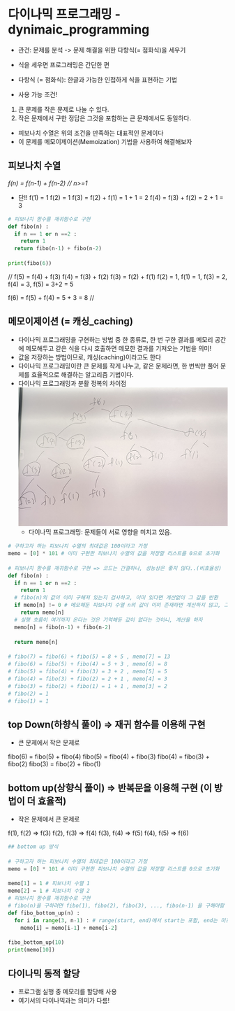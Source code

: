 # 다이나믹 프로그래밍 - dynimaic_programming
* 관건: 문제를 분석 -> 문제 해결을 위한 다항식(= 점화식)을 세우기
* 식을 세우면 프로그래밍은 간단한 편
* 다항식 (= 점화식): 한글과 가능한 인접하게 식을 표현하는 기법

* 사용 가능 조건!
1. 큰 문제를 작은 문제로 나눌 수 있다.
2. 작은 문제에서 구한 정답은 그것을 포함하는 큰 문제에서도 동일하다.
* 피보나치 수열은 위의 조건을 만족하는 대표적인 문제이다
* 이 문제를 메모이제이션(Memoization) 기법을 사용하여 해결해보자

## 피보나치 수열
*f(n) = f(n-1) + f(n-2) // n>=1*
* 단!! 
  f(1) = 1
  f(2) = 1
  f(3) = f(2) + f(1) = 1 + 1 = 2
  f(4) = f(3) + f(2) = 2 + 1 = 3

```python
# 피보나치 함수를 재귀함수로 구현
def fibo(n) :
  if n == 1 or n ==2 :
    return 1
  return fibo(n-1) + fibo(n-2)

print(fibo(6))
```
//
f(5) = f(4) + f(3)
f(4) = f(3) + f(2)
f(3) = f(2) + f(1)
f(2) = 1, f(1) = 1, f(3) = 2, f(4) = 3, f(5) = 3+2 = 5

f(6) = f(5) + f(4) = 5 + 3 = 8
//

## 메모이제이션 (= 캐싱_caching)
* 다이나믹 프로그래밍을 구현하는 방법 중 한 종류로, 한 번 구한 결과를 메모리 공간에 메모해두고 같은 식을 다시 호출하면 메모한 결과를 기져오는 기법을 의미!
* 값을 저장하는 방법이므로, 캐싱(caching)이라고도 한다
* 다이나믹 프로그래밍이란 큰 문제를 작게 나누고, 같은 문제라면, 한 번씩만 풀어 문제를 효율적으로 해결하는 알고리즘 기법이다.
* 다이나믹 프로그래밍과 분활 정복의 차이점 ![피보나치](./img/피보나치수열.jpeg)
  - 다이나믹 프로그래밍: 문제들이 서로 영향을 미치고 있음.
```python
# 구하고자 하는 피보나치 수열의 최대값은 100이라고 가정
memo = [0] * 101 # 이미 구현한 피보나치 수열의 값을 저장할 리스트를 0으로 초기화

# 피보나치 함수를 재귀함수로 구현 => 코드는 간결하나, 성능상은 좋지 않다..(비효율성)
def fibo(n) :
  if n == 1 or n ==2 :
    return 1
  # fibo(n)의 값이 이미 구해져 있는지 검사하고, 이미 있다면 계산없이 그 값을 반환
  if memo[n] != 0 # 메모해둔 피보나치 수열 n의 값이 이미 존재하면 계산하지 않고, 그 값을 반환하자.
    return memo[n]
  # 실행 흐름이 여기까지 온다는 것은 기억해둔 값이 없다는 것이니, 계산을 하자
  memo[n] = fibo(n-1) + fibo(n-2)

  return memo[n]

# fibo(7) = fibo(6) + fibo(5) = 8 + 5 , memo[7] = 13
# fibo(6) = fibo(5) + fibo(4) = 5 + 3 , memo[6] = 8
# fibo(5) = fibo(4) + fibo(3) = 3 + 2 , memo[5] = 5
# fibo(4) = fibo(3) + fibo(2) = 2 + 1 , memo[4] = 3
# fibo(3) = fibo(2) + fibo(1) = 1 + 1 , memo[3] = 2
# fibo(2) = 1
# fibo(1) = 1
```
## top Down(하향식 풀이) => 재귀 함수를 이용해 구현
* 큰 문제에서 작은 문제로

fibo(6) = fibo(5) + fibo(4)
fibo(5) = fibo(4) + fibo(3)
fibo(4) = fibo(3) + fibo(2)
fibo(3) = fibo(2) + fibo(1)


## bottom up(상향식 풀이) => 반복문을 이용해 구현 (이 방법이 더 효율적)
* 작은 문제에서 큰 문제로

f(1), f(2) => f(3)
f(2), f(3) => f(4)
f(3), f(4) => f(5)
f(4), f(5) => f(6)

```python
## bottom up 방식

# 구하고자 하는 피보나치 수열의 최대값은 100이라고 가정
memo = [0] * 101 # 이미 구현한 피보나치 수열의 값을 저장할 리스트를 0으로 초기화

memo[1] = 1 # 피보나치 수열 1
memo[2] = 1 # 피보나치 수열 2
# 피보나치 함수를 재귀함수로 구현
# fibo(n)을 구하려면 fibo(1), fibo(2), fibo(3), ..., fibo(n-1) 을 구해야함
def fibo_bottom_up(n) :
  for i in range(3, n-1) : # range(start, end)에서 start는 포함, end는 미포함,
    memo[i] = memo[i-1] + memo[i-2]

fibo_bottom_up(10)
print(memo[10])
```

## 다이나믹 동적 할당
* 프로그램 실행 중 메모리를 할당해 사용
* 여기서의 다이나믹과는 의미가 다름!
